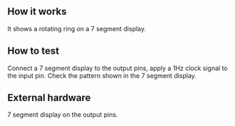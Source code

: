 <!---

This file is used to generate your project datasheet. Please fill in the information below and delete any unused
sections.

You can also include images in this folder and reference them in the markdown. Each image must be less than
512 kb in size, and the combined size of all images must be less than 1 MB.
-->

## How it works

It shows a rotating ring on a 7 segment display.

## How to test

Connect a 7 segment display to the output pins, apply a 1Hz clock signal to the input pin. Check the pattern shown in the 7 segment display.

## External hardware

7 segment display on the output pins.
